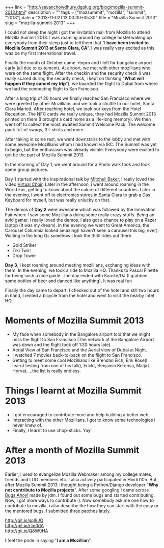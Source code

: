 +++
link = "http://sayanchowdhury.dgplug.org/blog/mozilla-summit-2013.html"
description = ""
tags = ["mozsummit", "mozilla", "summit", "2013"]
date = "2013-11-02T12:00:00+05:30"
title = "Mozilla Summit 2013"
slug = "mozilla-summit-2013"
+++

I could not sleep the night i got the invitation mail from Mozilla to
attend Mozilla Summit 2013. I was roaming around my college hostel
waking up everybody from their sleep just to tell them that “**I have
been invited to Mozilla Summit 2013 at Santa Clara, CA**”. I was really
very excited as this was be my first international travel.

Finally the month of October came. rtnpro and I left for bangalore
airport early (all due to exitement). At airport, we met with other
mozillians who were on the same flight. After the checkin and the
security check (i was really scared during the security check, i kept on
thinking “**What will happen if they cancel my trip**”), we boarded the
flight to Dubai from where we had the connecting flight to San
Francisco.

After a long trip of 20 hours we finally reached San Francisco where we
were greeted by other Mozillians and we took a shuttle to our hotel,
Santa Clara Mariott. After reaching hotel, we took our keys from the
Hotel Reception. The NFC cards we really unique, they had Mozilla Summit
2013 printed on them (I brought a card home as a life-long memory). We
then went off to collect the most awaited Summit Welcome Pack. The
welcome pack full of swags, 3 t-shirts and more.

After taking in some rest, we went downstairs to the lobby and met with
some awesome Mozillians whom i had known via IRC. The Summit was yet to
begin, but the enthusiasm was already visible. Everybody were excited to
get be the part of Mozilla Summit 2013.

In the morning of Day 1, we went around for a Photo walk took and took
some group pictures.

Day 1 started with the inspirational talk by [Mitchell
Baker](https://twitter.com/MitchellBaker), I really loved the video
[Virtual
Choir](http://www.ted.com/talks/eric_whitacre_a_virtual_choir_2_000_voices_strong.html).
Later in the afternoon, i went around roaming in the World Fair, getting
to know about the culure of different countries. Later in the evening, i
went off to electronics stores in Santa Clara to grab a Das Keyboard for
myself, but was really unlucky on that.

The demos of **Day 2** were awesome which was followed by the Innovation
Fair where I saw some Mozillians doing some really crazy stuffs. Being
an avid gamer, i really loved the demos, I also got a chance to play on
a Razer laptop (It was my dream). In the evening we went to Great
America, the Carousel Columbia looked amazing(I haven’t seen a carousel
this big, ever). Waiting in the long Qs somehow i took the thrill rides
out there.

-   Gold Striker
-   Tiki Twirl
-   Drop Tower

**Day 3**, I kept roaming around meeting mozillians, exchanging ideas
with them. In the evening, we took a ride to Mozilla HQ. Thanks to
Pascal Finette for being such a nice guide. The day ended with Karoke/DJ
(I grabbed some bottles of beer and danced like anything). It was real
fun

Finally the day came to depart, I checked out of the hotel and still two
hours in hand, I rented a bicycle from the hotel and went to visit the
nearby Intel HQ.

Moments of Mozilla Summit 2013
==============================

-   My face when somebody in the Bangalore airport told that we might
    miss the flight to San Francisco (The network at the Bangalore
    Airport was down and the flight took off 1:30 hours late).
-   Aerial View of San Francisco and the Aerial view of Dubai at Night.
-   I watched 7 movies back-to-back on the flight to San Francisco.
-   Getting to meet some cool Mozillians like Brendan Eich, Erik Rose(I
    learnt testing from one of his talk), Erickt, Benjamin Kerensa,
    Matjaž Horvat…..the list is really endless.

Things I learnt at Mozilla Summit 2013
======================================

-   I got encouraged to contribute more and help building a better web.
-   Interacting with the other Mozillians, I got to know some
    technologies i never knew of.
-   Finally, I learnt to use chop-sticks. Yay!

After a month of Mozilla Summit 2013
====================================

Earlier, I used to evangelize Mozilla Webmaker among my college mates,
friends and LUG members etc. I also actively participated in Hindi l10n.
But, after Mozilla Summit 2013 i thought being a Python/Django developer
"**Why not contribute to Mozilla projects**". After some googling i came
across [Bugs Ahoy!](http://www.joshmatthews.net/bugsahoy/) made by jdm.
I found out some bugs and started contributing. Now, I got more ways to
contribute :). Now somebody ask me one how to contribute to mozilla, i
also describe the how they can start with the easy or the mentored bugs.
I submitted three patches lately.

[<http://git.io/spl8JQ>](http://git.io/spl8JQ)\
[<http://git.io/rlm0dA>](http://git.io/rlm0dA)\
[<http://git.io/Q8W9HA>](http://git.io/Q8W9HA)

I feel the pride in saying "**I am a Mozillian**".
